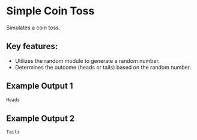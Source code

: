 # Simple Coin Toss

Simulates a coin toss.

## Key features:

- Utilizes the random module to generate a random number.
- Determines the outcome (heads or tails) based on the random number.

## Example Output 1

```bash
Heads
```
## Example Output 2

```bash
Tails
```
